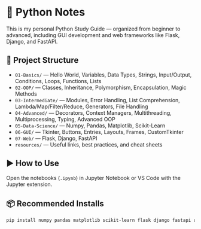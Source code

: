 # 🐍 Python Notes

This is my personal Python Study Guide — organized from beginner to advanced, including GUI development and web frameworks like Flask, Django, and FastAPI.

## 📂 Project Structure

- `01-Basics/` — Hello World, Variables, Data Types, Strings, Input/Output, Conditions, Loops, Functions, Lists
- `02-OOP/` — Classes, Inheritance, Polymorphism, Encapsulation, Magic Methods
- `03-Intermediate/` — Modules, Error Handling, List Comprehension, Lambda/Map/Filter/Reduce, Generators, File Handling
- `04-Advanced/` — Decorators, Context Managers, Multithreading, Multiprocessing, Typing, Advanced OOP
- `05-Data-Science/` — Numpy, Pandas, Matplotlib, Scikit-Learn
- `06-GUI/` — Tkinter, Buttons, Entries, Layouts, Frames, CustomTkinter
- `07-Web/` — Flask, Django, FastAPI
- `resources/` — Useful links, best practices, and cheat sheets

## ▶️ How to Use

Open the notebooks (`.ipynb`) in Jupyter Notebook or VS Code with the Jupyter extension.

## 📦 Recommended Installs

```bash
pip install numpy pandas matplotlib scikit-learn flask django fastapi uvicorn customtkinter
